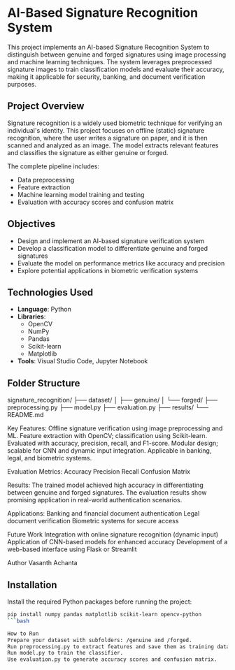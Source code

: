 # AI-Based Signature Recognition System

This project implements an AI-based Signature Recognition System to distinguish between genuine and forged signatures using image processing and machine learning techniques. The system leverages preprocessed signature images to train classification models and evaluate their accuracy, making it applicable for security, banking, and document verification purposes.

## Project Overview

Signature recognition is a widely used biometric technique for verifying an individual's identity. This project focuses on offline (static) signature recognition, where the user writes a signature on paper, and it is then scanned and analyzed as an image. The model extracts relevant features and classifies the signature as either genuine or forged.

The complete pipeline includes:

- Data preprocessing
- Feature extraction
- Machine learning model training and testing
- Evaluation with accuracy scores and confusion matrix

## Objectives

- Design and implement an AI-based signature verification system
- Develop a classification model to differentiate genuine and forged signatures
- Evaluate the model on performance metrics like accuracy and precision
- Explore potential applications in biometric verification systems

## Technologies Used

- **Language**: Python
- **Libraries**:
  - OpenCV
  - NumPy
  - Pandas
  - Scikit-learn
  - Matplotlib
- **Tools**: Visual Studio Code, Jupyter Notebook

## Folder Structure
signature_recognition/
├── dataset/
│ ├── genuine/
│ └── forged/
├── preprocessing.py
├── model.py
├── evaluation.py
├── results/
└── README.md

Key Features:
Offline signature verification using image preprocessing and ML.
Feature extraction with OpenCV; classification using Scikit-learn.
Evaluated with accuracy, precision, recall, and F1-score.
Modular design; scalable for CNN and dynamic input integration.
Applicable in banking, legal, and biometric systems.

Evaluation Metrics:
Accuracy
Precision
Recall
Confusion Matrix

Results:
The trained model achieved high accuracy in differentiating between genuine and forged signatures. The evaluation results show promising application in real-world authentication scenarios.

Applications:
Banking and financial document authentication
Legal document verification
Biometric systems for secure access

Future Work
Integration with online signature recognition (dynamic input)
Application of CNN-based models for enhanced accuracy
Development of a web-based interface using Flask or Streamlit

Author
Vasanth Achanta


## Installation

Install the required Python packages before running the project:

```bash
pip install numpy pandas matplotlib scikit-learn opencv-python
```bash

How to Run
Prepare your dataset with subfolders: /genuine and /forged.
Run preprocessing.py to extract features and save them as training data.
Run model.py to train the classifier.
Use evaluation.py to generate accuracy scores and confusion matrix.

